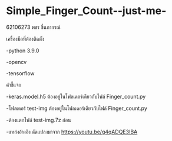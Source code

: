 # Simple_Finger_Count--just-me-

62106273 พชร ชื่นภากรณ์

เครื่องมือที่ต้องติดตั้ง

  -python 3.9.0

  -opencv

  -tensorflow

คำชี้แจง

  -keras.model.h5 ต้องอยู่ในโฟลเดอร์เดียวกับไฟล์ Finger_count.py 

  -โฟลเดอร์ test-img ต้องอยู่ในโฟลเดอร์เดียวกับไฟล์ Finger_count.py 

  -ต้องแตกไฟล์ test-img.7z ก่อน 

  -แหล่งอ้างอิง ดัดแปลงมาจาก https://youtu.be/g4qADQE3IBA
